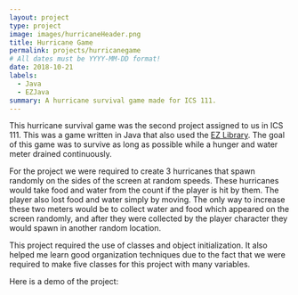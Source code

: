 ```yaml
---
layout: project
type: project
image: images/hurricaneHeader.png
title: Hurricane Game
permalink: projects/hurricanegame
# All dates must be YYYY-MM-DD format!
date: 2018-10-21
labels:
  - Java
  - EZJava
summary: A hurricane survival game made for ICS 111.
---
```


This hurricane survival game was the second project assigned to us in ICS 111. This was a game written in Java that also used the [EZ Library](http://www2.hawaii.edu/~dylank/ics111/). The goal of this game was to survive as long as possible while a hunger and water meter drained continuously. 

For the project we were required to create 3 hurricanes that spawn randomly on the sides of the screen at random speeds. These hurricanes would take food and water from the count if the player is hit by them. The player also lost food and water simply by moving. The only way to increase these two meters would be to collect water and food which appeared on the screen randomly, and after they were collected by the player character they would spawn in another random location. 

This project required the use of classes and object initialization. It also helped me learn good organization techniques due to the fact that we were required to make five classes for this project with many variables. 

Here is a demo of the project:
<div class="ui embed" data-source="youtube" data-id="ifA7i_LJAbU">
</div>




